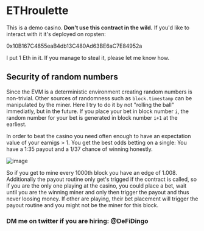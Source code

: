 # ETHroulette

This is a demo casino. **Don't use this contract in the wild.** If you'd like to interact with it it's deployed on ropsten: 

0x10B167C4855eaB4db13C480Ad63BE6aC7E84952a

I put 1 Eth in it. If you manage to steal it, please let me know how.

## Security of random numbers

Since the EVM is a deterministic environment creating random numbers is non-trivial. Other sources of randomness such as `block.timestamp` can be manipulated by the miner. Here I try to do it by not "rolling the ball" immediatly, but in the future. If you place your bet in block number `i`, the random number for your bet is generated in block number `i+1` at the earliest.

In order to beat the casino you need often enough to have an expectation value of your earnigs > 1. You get the best odds betting on a single:
You have a 1:35 payout and a 1/37 chance of winning honestly.

![image](https://user-images.githubusercontent.com/6518935/152679684-c7ddb1ab-988c-4656-bc9f-5dfabea3fed8.png)

So if you get to mine every 1000th block you have an edge of 1.008. Additionally the payout routine only get's trigged if the contract is called, so if you are the only one playing at the casino, you could place a bet, wait until you are the winning miner and only then trigger the payout and thus never loosing money. If other are playing, their bet placement will trigger the payout routine and you might not be the miner for this block.


### DM me on twitter if you are hiring: @DeFiDingo
